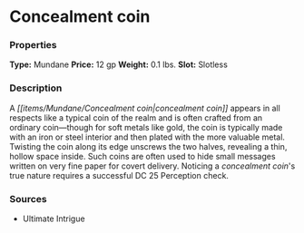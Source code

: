 ﻿---
Title: "Concealment coin"
Type: "Mundane"
Price: "12 gp"
Weight: "0.1 lbs."
Slot: "Slotless"
Description: |
  "A concealment coin appears in all respects like a typical coin of the realm and is often crafted from an ordinary coin—though for soft metals like gold, the coin is typically made with an iron or steel interior and then plated with the more valuable metal. Twisting the coin along its edge unscrews the two halves, revealing a thin, hollow space inside. Such coins are often used to hide small messages written on very fine paper for covert delivery. Noticing a concealment coin's true nature requires a successful DC 25 Perception check."
Sources: "['Ultimate Intrigue']"
---

# Concealment coin

### Properties

**Type:** Mundane **Price:** 12 gp **Weight:** 0.1 lbs. **Slot:** Slotless

### Description

A _[[items/Mundane/Concealment coin|concealment coin]]_ appears in all respects like a typical coin of the realm and is often crafted from an ordinary coin—though for soft metals like gold, the coin is typically made with an iron or steel interior and then plated with the more valuable metal. Twisting the coin along its edge unscrews the two halves, revealing a thin, hollow space inside. Such coins are often used to hide small messages written on very fine paper for covert delivery. Noticing a _concealment coin_'s true nature requires a successful DC 25 Perception check.

### Sources

* Ultimate Intrigue